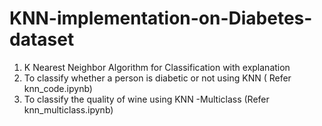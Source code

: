 # KNN-implementation-on-Diabetes-dataset


1) K Nearest Neighbor Algorithm for Classification with explanation
2) To classify whether a person is diabetic or not using KNN ( Refer knn_code.ipynb)
3) To classify the quality of wine using KNN -Multiclass (Refer knn_multiclass.ipynb)

